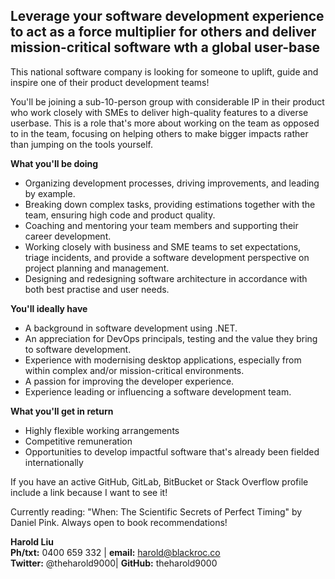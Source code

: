 ## Leverage your software development experience to act as a force multiplier for others and deliver mission-critical software wth a global user-base ##

This national software company is looking for someone to uplift, guide and inspire one of their product development teams!

You'll be joining a sub-10-person group with considerable IP in their product who work closely with SMEs to deliver high-quality features to a diverse userbase. This is a role that's more about working on the team as opposed to in the team, focusing on helping others to make bigger impacts rather than jumping on the tools yourself.

**What you'll be doing**
* Organizing development processes, driving improvements, and leading by example.
* Breaking down complex tasks, providing estimations together with the team, ensuring high code and product quality.
* Coaching and mentoring your team members and supporting their career development.
* Working closely with business and SME teams to set expectations, triage incidents, and provide a software development perspective on project planning and management.
* Designing and redesigning software architecture in accordance with both best practise and user needs.

**You'll ideally have**
* A background in software development using .NET.
* An appreciation for DevOps principals, testing and the value they bring to software development.
* Experience with modernising desktop applications, especially from within complex and/or mission-critical environments.
* A passion for improving the developer experience.
* Experience leading or influencing a software development team.

**What you'll get in return**
* Highly flexible working arrangements
* Competitive remuneration
* Opportunities to develop impactful software that's already been fielded internationally

If you have an active GitHub, GitLab, BitBucket or Stack Overflow profile include a link because I want to see it!

Currently reading: "When: The Scientific Secrets of Perfect Timing" by Daniel Pink. Always open to book recommendations!

**Harold Liu** </br>
**Ph/txt:**  0400 659 332 | **email:** harold@blackroc.co</br>
**Twitter:** @theharold9000| **GitHub:** theharold9000
